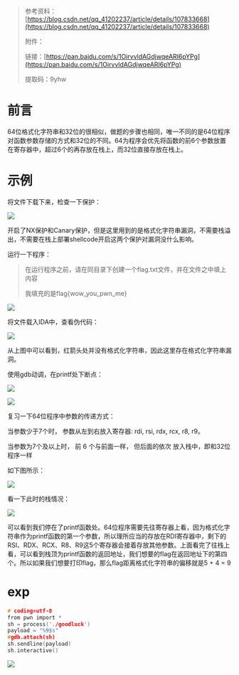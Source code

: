 > 参考资料：[https://blog.csdn.net/qq_41202237/article/details/107833668](https://blog.csdn.net/qq_41202237/article/details/107833668)
>
> 附件：
>
> 链接：[https://pan.baidu.com/s/1OirvvldAGdjwqeARI6pYPg](https://pan.baidu.com/s/1OirvvldAGdjwqeARI6pYPg)
>
> 提取码：9yhw
>

# 前言
64位格式化字符串和32位的很相似，做题的步骤也相同，唯一不同的是64位程序对函数参数存储的方式和32位的不同。64为程序会优先将函数的前6个参数放置在寄存器中，超过6个的再存放在栈上，而32位直接存放在栈上。

# 示例
将文件下载下来，检查一下保护：

![](https://cdn.nlark.com/yuque/0/2020/png/574026/1598174631194-bf8dfd21-cbc8-41af-8018-41557a77a60f.png)

开启了NX保护和Canary保护，但是这里用到的是格式化字符串漏洞，不需要栈溢出，不需要在栈上部署shellcode开启这两个保护对漏洞没什么影响。

运行一下程序：

> 在运行程序之前，请在同目录下创建一个flag.txt文件，并在文件之中填上内容
>
> 我填充的是flag{wow_you_pwn_me}
>

![](https://cdn.nlark.com/yuque/0/2020/png/574026/1598174721160-3a4d553d-11fa-4adc-be33-034fe9d28ebe.png)

将文件载入IDA中，查看伪代码：

![](https://cdn.nlark.com/yuque/0/2020/png/574026/1598174977473-14a23f90-44a9-42d8-93ae-e959086cbf8d.png)

从上图中可以看到，红箭头处并没有格式化字符串，因此这里存在格式化字符串漏洞。

使用gdb动调，在printf处下断点：

![](https://cdn.nlark.com/yuque/0/2020/png/574026/1598175410368-dca4ce1a-ff78-4c28-89dc-e29adba26cd0.png)

![](https://cdn.nlark.com/yuque/0/2020/png/574026/1598175467421-e207525a-5838-4bae-982c-d91f944bac45.png)

复习一下64位程序中参数的传递方式：

当参数少于7个时， 参数从左到右放入寄存器: rdi, rsi, rdx, rcx, r8, r9。

当参数为7个及以上时， 前 6 个与前面一样， 但后面的依次 放入栈中，即和32位程序一样

如下图所示：

![](https://cdn.nlark.com/yuque/0/2020/png/574026/1598175794881-ebdbd16d-9c6e-4eea-8a69-bc3792c1d8d1.png)

看一下此时的栈情况：

![](https://cdn.nlark.com/yuque/0/2020/png/574026/1598176203239-cd475ec9-570c-4427-9eb5-8a9381741793.png)

可以看到我们停在了printf函数处。64位程序需要先往寄存器上看，因为格式化字符串作为printf函数的第一个参数，所以理所应当的存放在RDI寄存器中，剩下的RSI、RDX、RCX、R8、R9这5个寄存器会接着存放其他参数。上面看完了往栈上看，可以看到栈顶为printf函数的返回地址，我们想要的flag在返回地址下的第四个。所以如果我们想要打印flag，那么flag距离格式化字符串的偏移就是5 + 4 = 9

# exp
```c
# coding=utf-8
from pwn import *
sh = process('./goodluck')
payload = "%9$s"
#gdb.attach(sh)
sh.sendline(payload)
sh.interactive()
```

![](https://cdn.nlark.com/yuque/0/2020/png/574026/1598176372132-be0e0974-c130-4ba7-83e7-02bd49d98c6d.png)

